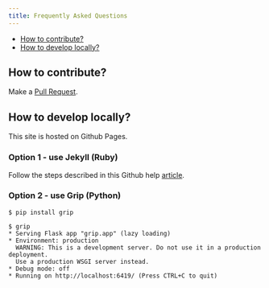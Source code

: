 ```yaml
---
title: Frequently Asked Questions
---
```


* [How to contribute?](#how-to-contribute)
* [How to develop locally?](#how-to-develop-locally)

## How to contribute?

Make a [Pull Request](https://github.com/nvk/wallets-recovery/pulls).

## How to develop locally?

This site is hosted on Github Pages.

### Option 1 - use Jekyll (Ruby)

Follow the steps described in this Github help [article](https://help.github.com/en/articles/setting-up-your-github-pages-site-locally-with-jekyll).

### Option 2 - use Grip (Python)

	$ pip install grip

	$ grip
	* Serving Flask app "grip.app" (lazy loading)
	* Environment: production
	  WARNING: This is a development server. Do not use it in a production deployment.
	  Use a production WSGI server instead.
	* Debug mode: off
	* Running on http://localhost:6419/ (Press CTRL+C to quit)

